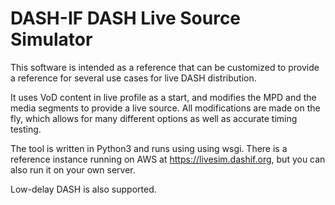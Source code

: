 # DASH-IF DASH Live Source Simulator

This software is intended as a reference that can be customized to provide a reference
for several use cases for live DASH distribution.

It uses VoD content in live profile as a start, and modifies the MPD and the media
segments to provide a live source. All modifications are made on the fly, which allows
for many different options as well as accurate timing testing.

The tool is written in Python3 and runs using using wsgi. There is a reference instance running
on AWS at https://livesim.dashif.org, but you can also run it on your own server.

Low-delay DASH is also supported.
